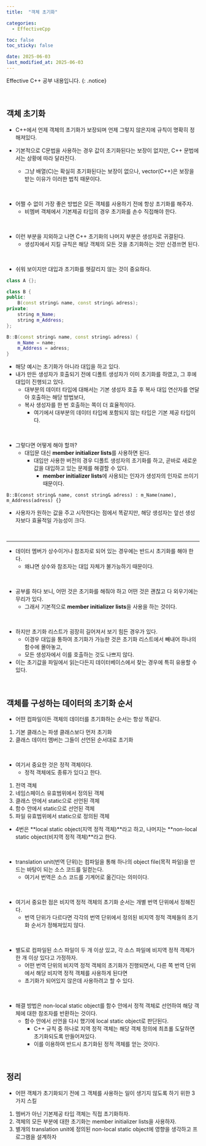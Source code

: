 ```yaml
---
title:  "객체 초기화" 

categories:
  - EffectiveCpp

toc: false
toc_sticky: false

date: 2025-06-03
last_modified_at: 2025-06-03
---
```


Effective C++ 공부 내용입니다.
{: .notice}

<br/>

## 객체 초기화

- C++에서 언제 객체의 초기화가 보장되며 언제 그렇지 않은지에 규칙이 명확히 정해져있다.

- 기본적으로 C문법을 사용하는 경우 값이 초기화된다는 보장이 없지만, C++ 문법에서는 상황에 따라 달라진다.
  - 그냥 배열(C)는 확실히 초기화된다는 보장이 없으나, vector(C++)은 보장을 받는 이유가 이러한 법칙 때문이다.

<br/>

- 어쩔 수 없이 가장 좋은 방법은 모든 객체를 사용하기 전에 항상 초기화를 해주자.
  - 비멤버 객체에서 기본제공 타입의 경우 초기화를 손수 직접해야 한다.

<br/>

- 이런 부분을 지외하고 나면 C++ 초기화의 나머지 부분은 생성자로 귀결된다.
  - 생성자에서 지킬 규칙은 해당 객체의 모든 것을 초기화하는 것만 신경쓰면 된다. 

<br/>

- 쉬워 보이지만 대입과 초기화를 헷갈리지 않는 것이 중요하다.

```cpp
class A {};

class B {
public:
	B(const string& name, const string& adress);
private:
	string m_Name;
	string m_Address;
};

B::B(const string& name, const string& adress) {
	m_Name = name;
	m_Address = adress;
}
```

- 해당 예시는 초기화가 아니라 대입을 하고 있다.
- 내가 만든 생성자가 호출되기 전에 디폴트 생성자가 이미 초기화를 하였고, 그 후에 대입이 진행되고 있다.
  - 대부분의 데이터 타입에 대해서는 기본 생성자 호출 후 복사 대입 연산자를 연달아 호출하는 해당 방법보다,
  - 복사 생성자를 한 번 호출하는 쪽이 더 효율적이다.
    - 여기에서 대부분의 데이터 타입에 포함되지 않는 타입은 기본 제공 타입이다.

<br/>

- 그렇다면 어떻게 해야 할까?
  - 대입문 대신 **member initializer lists**를 사용하면 된다.
    - 대입만 사용한 버전의 경우 디폴트 생성자의 초기화를 하고, 곧바로 새로운 값을 대입하고 있는 문제를 해결할 수 있다.
      - **member initializer lists**에 사용되는 인자가 생성자의 인자로 쓰이기 때문이다.

```B::B(const string& name, const string& adress) : m_Name(name), m_Address(adress) {}```

- 사용자가 원하는 값을 주고 시작한다는 점에서 똑같지만, 해당 생성자는 앞선 생성자보다 효율적일 가능성이 크다.

<br/>

---

- 데이터 멤버가 상수이거나 참조자로 되어 있는 경우에는 반드시 초기화를 해야 한다.
  - 왜냐면 상수와 참조자는 대입 자체가 불가능하기 때문이다.

<br/>

- 공부를 하다 보니, 어떤 것은 초기화를 해줘야 하고 어떤 것은 괜찮고 다 외우기에는 무리가 있다.
  - 그래서 기본적으로 **member initializer lists**을 사용을 하는 것이다.

<br/>

- 하지만 초기화 리스트가 굉장히 길어져서 보기 힘든 경우가 있다.
  - 이경우 대입을 통하여 초기화가 가능한 것은 초기화 리스트에서 빼내어 하나의 함수에 몰아놓고,
  - 모든 생성자에서 이를 호출하는 것도 나쁘지 않다.
- 이는 초기값을 파일에서 읽는다든지 데이터베이스에서 찾는 경우에 특히 유용할 수 있다.

<br/>

## 객체를 구성하는 데이터의 초기화 순서

- 어떤 컴파일이든 객체의 데이터를 초기화하는 순서는 항상 똑같다.

1. 기본 클래스는 파생 클래스보다 먼저 초기화
2. 클래스 데이터 멤버는 그들이 선언된 순서대로 초기화

<br/>

- 여기서 중요한 것은 정적 객체이다.
  - 정적 객체에도 종류가 있다고 한다.

1. 전역 객체
2. 네임스페이스 유효범위에서 정의된 객체
3. 클래스 안에서 static으로 선언된 객체
4. 함수 안에서 static으로 선언된 객체
5. 파일 유효범위에서 static으로 정의된 객체

- 4번은 **local static object(지역 정적 객체)**라고 하고, 나머지는 **non-local static object(비지역 정적 객체)**라고 한다.

<br/>

- translation unit(번역 단위)는 컴파일을 통해 하나의 object file(목적 파일)을 만드는 바탕이 되는 소스 코드를 일컫는다.
  - 여기서 번역은 소스 코드를 기계어로 옮긴다는 의미이다.

<br/>

- 여기서 중요한 점은 비지역 정적 객체의 초기화 순서는 개별 번역 단위에서 정해진다.
  - 번역 단위가 다르다면 각각의 번역 단위에서 정의된 비지역 정적 객체들의 초기화 순서가 정해져있지 않다.

<br/>

- 별도로 컴파일된 소스 파일이 두 개 이상 있고, 각 소스 파일에 비지역 정적 객체가 한 개 이상 있다고 가정하자.
  - 어떤 번역 단위의 비지역 정적 객체의 초기화가 진행되면서, 다른 쪽 번역 단위에서 해당 비지역 정적 객체를 사용하게 된다면
  - 초기화가 되어있지 않은데 사용하려고 할 수 있다.

<br/>

- 해결 방법은 non-local static object를 함수 안에서 정적 객체로 선언하여 해당 객체에 대한 참조자를 반환하는 것이다.
  - 함수 안에서 선언을 다시 했기에 local static object로 판단된다.
    - C++ 규칙 중 하나로 지역 정적 객체는 해당 객체 정의에 최초롤 도달하면 초기화되도록 만들어져있다.
    - 이를 이용하여 반드시 초기화된 정적 객체를 얻는 것이다.

<br/>

## 정리

- 어떤 객체가 초기화되기 전에 그 객체를 사용하는 일이 생기지 않도록 하기 위한 3가지 스킬
1. 멤버가 아닌 기본제공 타입 객체는 직접 초기화하자.
2. 객체의 모든 부분에 대한 초기화는 member initializer lists을 사용하자.
3. 별개의 translation unit에 정의된 non-local static object에 영향을 생각하고 프로그램을 설계하자
 